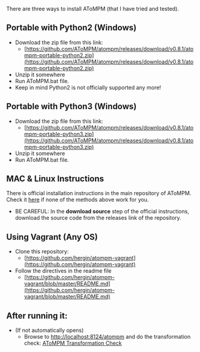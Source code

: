 There are three ways to install AToMPM (that I have tried and tested).

## Portable with Python2 (Windows)

*   Download the zip file from this link:
    *   [https://github.com/AToMPM/atompm/releases/download/v0.8.1/atompm-portable-python2.zip](https://github.com/AToMPM/atompm/releases/download/v0.8.1/atompm-portable-python2.zip)
*   Unzip it somewhere
*   Run AToMPM.bat file.
*   Keep in mind Python2 is not officially supported any more!

## Portable with Python3 (Windows)

*   Download the zip file from this link:
    *   [https://github.com/AToMPM/atompm/releases/download/v0.8.1/atompm-portable-python3.zip](https://github.com/AToMPM/atompm/releases/download/v0.8.1/atompm-portable-python3.zip)
*   Unzip it somewhere
*   Run AToMPM.bat file.

## MAC & Linux Instructions

There is official installation instructions in the main repository of AToMPM. Check it [here](https://github.com/AToMPM/atompm) if none of the methods above work for you.

* BE CAREFUL: In the **download source** step of the official instructions, download the source code from the releases link of the repository.

## Using Vagrant (Any OS)

*   Clone this repository:
    *   [https://github.com/hergin/atompm-vagrant](https://github.com/hergin/atompm-vagrant)
*   Follow the directives in the readme file
    *   [https://github.com/hergin/atompm-vagrant/blob/master/README.md](https://github.com/hergin/atompm-vagrant/blob/master/README.md)

## After running it:

*   (If not automatically opens)
    *   Browse to [http://localhost:8124/atompm](http://localhost:8124/atompm) and do the transformation check: [AToMPM Transformation Check](AToMPM&#32;Transformation&#32;Check.md "AToMPM Transformation Check")